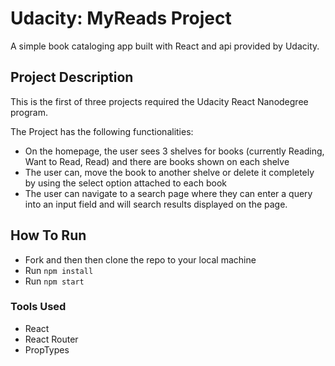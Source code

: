 # Udacity: MyReads Project
A simple book cataloging app built with React and api provided by Udacity.

## Project Description
This is the first of three projects required the Udacity React Nanodegree program.

The Project has the following functionalities:
- On the homepage, the user sees 3 shelves for books (currently Reading, Want to Read, Read) and there are books shown on each shelve
- The user can, move the book to another shelve or delete it completely by using the select option attached to each book
- The user can navigate to a search page where they can enter a query into an input field and will search results displayed on the page.

## How To Run
- Fork and then then clone the repo to your local machine
- Run `npm install` 
- Run `npm start`

### Tools Used
- React
- React Router
- PropTypes